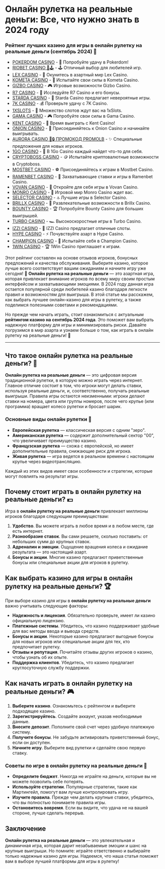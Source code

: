 # Онлайн рулетка на реальные деньги: Все, что нужно знать в 2024 году

### Рейтинг лучших казино для игры в онлайн рулетку на реальные деньги (сентябрь 2024) 🎰
- [POKERDOM CASINO](https://brandplay.link/Bxg7SC7H) - 🎰 Попробуйте удачу в Pokerdom!
- [RIOBET CASINO 🌟🕹️](https://brandplay.link/dtx89f2L) - 🕹️ Отличный выбор для любителей игр.
- [LEX CASINO](https://brandplay.link/2HFTmBc8) - 🎲 Окунитесь в азартный мир Lex Casino.
- [KOMETA CASINO](https://brandplay.link/tLG15CCb) - 🚀 Испытайте свои силы в Kometa Casino.
- [GIZBO CASINO](https://gizbo-tea02.com/c8e962e89) - 🎮 Игровые возможности Gizbo Casino.
- [R7 CASINO](https://brandplay.link/zPmNmTWG) - 💎 Исследуйте R7 Casino и его бонусы.
- [STARDA CASINO](https://brandplay.link/cpFQbWKn) - 🌠 Starda Casino предлагает невероятные игры.
- [7K CASINO](https://brandplay.link/dd46bNgD) - 💰 Проверьте удачу с 7K Casino.
- [1XSLOTS](https://brandplay.link/R4xfxqdm) - 🎰 Множество слотов ждут вас на 1xSlots.
- [GAMA CASINO](https://brandplay.link/zrZpLFTP) - 🎮 Попробуйте свои силы в Gama Casino.
- [KENT CASINO](https://passage-through-deserts.com/de0514c15) - 🤑 Время выиграть с Kent Casino!
- [ONION CASINO](https://obclk001-2d.top/click?offer_id=986&partner_id=10542&landing_id=1798&utm_medium=affiliate&sub_1=oncasino3) - 🧅 Присоединяйтесь к Onion Casino и начинайте выигрывать.
- [AURORA CASINO 🌌🔒 ПРОМОКОД PROMOLB](https://10trafic-stat2.com/click/668546566bcc6313411604c7/6766/15114/subaccount?promocode=PROMOLB) - ✨ Специальные предложения для новых игроков.
- [1GO CASINO](https://1go-ircp01.com/ce015f410) - 🎯 В 1Go Casino каждый найдет что-то для себя.
- [CRYPTOBOSS CASINO](https://cryptobossc.online/d847bcfa9) - 🪙 Испытайте криптовалютные возможности в Cryptoboss.
- [MOSTBET CASINO](https://ktbtis024ifqfn0mst.com/beQs) - ⚽ Присоединяйтесь к играм в Mostbet Casino.
- [RAMENBET CASINO](https://get.saltyram.com/ru/registration?apkpop=0&partner=p24970p3296034p5526) - 🍜 Захватывающие ставки и игры в Ramenbet Casino.
- [VOVAN CASINO](https://vovan.site/d2375cf9b) - 🎰 Откройте для себя игры в Vovan Casino.
- [MONRO CASINO](https://mnr-ircp01.com/c3ce72a2c) - 🎲 Игровой мир Monro Casino ждет вас.
- [SELECTOR CASINO](https://gosel.pl/SELVK) - 🔝 Лучшие игры в Selector Casino.
- [BRILLX CASINO](https://brillx.pub/BRIVK) - 💎 Развлекательные возможности в Brillx Casino.
- [BOUNTY CASINO](https://bounty-casino.de/BOVK) - 🏆 Попробуйте Bounty Casino для больших выигрышей.
- [TURBO CASINO](https://turbo-casino.pro/TURVK) - 🏎️ Высокоскоростные игры в Turbo Casino.
- [IZZI CASINO](https://izzi-fr03.com/ca7c8a7b7) - 🎰 IZZI Casino предлагает отличные слоты.
- [HYPE CASINO](https://hypekaz.com/dc2f44ad0) - ⚡ Почувствуйте азарт в Hype Casino.
- [CHAMPION CASINO](https://champcasino.ink/pobeda/doa-hats?p80412p305331p112c) - 🏅 Испытайте себя в Champion Casino.
- [1WIN CASINO](https://brandplay.link/6F5VqbyZ) - 🏆 1Win Casino приглашает к играм.


Этот рейтинг составлен на основе отзывов игроков, бонусных предложений и качества обслуживания. Выберите казино, которое лучше всего соответствует вашим ожиданиям и начните игру уже сегодня!
🎲 **Онлайн рулетка на реальные деньги** — это азартная игра, которая привлекает внимание игроков по всему миру своим простым интерфейсом и захватывающими эмоциями. В 2024 году данная игра остается популярной среди любителей казино благодаря легкости правил и возможностям для выигрыша. В этой статье мы расскажем, как выбрать лучшее онлайн-казино для игры в рулетку, а также поделимся полезными советами и рекомендациями.

Но прежде чем начать играть, стоит ознакомиться с актуальным **рейтингом казино на сентябрь 2024 года**. Это поможет вам выбрать надежную платформу для игры и минимизировать риски. Давайте погрузимся в мир азарта и узнаем больше о том, как играть в онлайн рулетку на реальные деньги! 🎉

---

## Что такое онлайн рулетка на реальные деньги? 🤔

**Онлайн рулетка на реальные деньги** — это цифровая версия традиционной рулетки, в которую можно играть через интернет. Главное отличие состоит в том, что игроки могут делать ставки, используя реальные деньги, и, соответственно, получать реальные выигрыши. Правила игры остаются неизменными: игроки делают ставки на номера, цвета или группы номеров, после чего крупье (или программа) вращает колесо рулетки и бросает шарик.

### Основные виды онлайн рулетки 🎯

- **Европейская рулетка** — классическая версия с одним "зеро".
- **Американская рулетка** — содержит дополнительный сектор "00", что увеличивает преимущество казино.
- **Французская рулетка** — схожа с европейской, но имеет дополнительные правила, снижающие риск для игрока.
- **Живая рулетка** — игра ведется в реальном времени с настоящим крупье через видеотрансляцию.

Каждый из этих видов имеет свои особенности и стратегии, которые могут повлиять на результат игры.

## Почему стоит играть в онлайн рулетку на реальные деньги? 💵

Игра в **онлайн рулетку на реальные деньги** привлекает миллионы игроков благодаря следующим преимуществам:

1. **Удобство**. Вы можете играть в любое время и в любом месте, где есть интернет.
2. **Разнообразие ставок**. Вы сами решаете, сколько поставить: от небольших сумм до крупных ставок.
3. **Адреналин и эмоции**. Ощущение вращения колеса и ожидание результата — это настоящий азарт.
4. **Бонусы и акции**. Многие казино предлагают приветственные бонусы или специальные акции для игроков в рулетку.

## Как выбрать казино для игры в онлайн рулетку на реальные деньги? 🏆

При выборе казино для игры в **онлайн рулетку на реальные деньги** важно учитывать следующие факторы:

- **Надежность и лицензия**. Обязательно проверьте, имеет ли казино официальную лицензию.
- **Платежные системы**. Убедитесь, что казино поддерживает удобные для вас методы ввода и вывода средств.
- **Бонусы и акции**. Некоторые казино предлагают выгодные бонусы для новых игроков или специальные акции для тех, кто предпочитает рулетку.
- **Отзывы и репутация**. Почитайте отзывы других игроков о казино, чтобы узнать об их опыте.
- **Поддержка клиентов**. Убедитесь, что казино предлагает круглосуточную службу поддержки.
## Как начать играть в онлайн рулетку на реальные деньги? 🎮

1. **Выберите казино**. Ознакомьтесь с рейтингом и выберите подходящее казино.
2. **Зарегистрируйтесь**. Создайте аккаунт, указав необходимые данные.
3. **Внесите депозит**. Пополните свой счет через удобную платежную систему.
4. **Получите бонусы**. Не забудьте активировать приветственный бонус, если он доступен.
5. **Начните игру**. Выберите вид рулетки и сделайте свою первую ставку.

### Советы по игре в онлайн рулетку на реальные деньги 🧠

- **Определите бюджет**. Никогда не играйте на деньги, которые вы не можете позволить себе потерять.
- **Используйте стратегии**. Популярные стратегии, такие как Мартингейл, помогут вам лучше контролировать игру.
- **Изучите правила**. Прежде чем делать крупные ставки, убедитесь, что вы полностью понимаете правила игры.
- **Остановитесь вовремя**. Если вы видите, что удача не на вашей стороне, лучше сделать перерыв.

## Заключение

**Онлайн рулетка на реальные деньги** — это увлекательная и динамичная игра, которая дарит незабываемые эмоции и шанс на крупные выигрыши. Но помните: играйте ответственно и выбирайте только надежные казино для игры. Надеемся, что наша статья поможет вам в выборе лучшей платформы для игры в рулетку!

